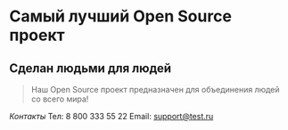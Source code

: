 # Самый лучший Open Source проект

## Сделан людьми для людей

> Наш Open Source проект предназначен для объединения людей со всего мира!

_Контакты_
   Тел: 8 800 333 55 22
   Email: support@test.ru

